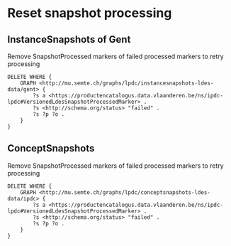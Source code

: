 # Reset snapshot processing

## InstanceSnapshots of Gent

Remove SnapshotProcessed markers of failed processed markers to retry processing
```
DELETE WHERE {
    GRAPH <http://mu.semte.ch/graphs/lpdc/instancesnapshots-ldes-data/gent> {
        ?s a <https://productencatalogus.data.vlaanderen.be/ns/ipdc-lpdc#VersionedLdesSnapshotProcessedMarker> .
        ?s <http://schema.org/status> "failed" .
        ?s ?p ?o .
    }
}
```

## ConceptSnapshots

Remove SnapshotProcessed markers of failed processed markers to retry processing
```
DELETE WHERE {
    GRAPH <http://mu.semte.ch/graphs/lpdc/conceptsnapshots-ldes-data/ipdc> {
        ?s a <https://productencatalogus.data.vlaanderen.be/ns/ipdc-lpdc#VersionedLdesSnapshotProcessedMarker> .
        ?s <http://schema.org/status> "failed" .
        ?s ?p ?o .
    }
}
```

